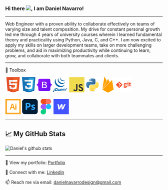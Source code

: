 ### Hi there <img src="https://raw.githubusercontent.com/MartinHeinz/MartinHeinz/master/wave.gif" width="30px">, I am Daniel Navarro!

---

Web Engineer with a proven ability to collaborate effectively on teams of varying size and talent composition. My drive for constant personal growth led me through 4 years of university courses wherein I learned fundamental theory and practicality using Python, Java, C, and C++. I am now excited to apply my skills on larger development teams, take on more challenging problems, and aid in maximizing productivity while continuing to learn, grow, and collaborate with both teammates and clients.

---

🧰 Toolbox

<img src="https://github.com/devicons/devicon/blob/master/icons/html5/html5-original.svg" alt="HTML logo" width="50" heigth="50" /><img src="https://github.com/devicons/devicon/blob/master/icons/css3/css3-original.svg" alt="CSS logo" width="50" heigth="50" /><img src="https://github.com/devicons/devicon/blob/master/icons/bootstrap/bootstrap-original.svg" alt="Bootsrap logo" width="50" heigth="50" /><img src="https://github.com/devicons/devicon/blob/master/icons/jquery/jquery-plain-wordmark.svg" alt="jQuery logo" width="50" heigth="50"/>    <img src="https://github.com/devicons/devicon/blob/master/icons/javascript/javascript-original.svg" alt="Javascript logo" width="50" heigth="50" /><img src="https://github.com/devicons/devicon/blob/master/icons/python/python-original.svg" alt="Python logo" width="50" heigth="50"/><img src="https://github.com/devicons/devicon/blob/master/icons/firebase/firebase-plain.svg" alt="Firebase logo" width="50" heigth="50" /><img src="https://github.com/devicons/devicon/blob/master/icons/git/git-plain-wordmark.svg" alt="Git logo" width="50" heigth="50" /><br><br>
<img src="https://github.com/devicons/devicon/blob/master/icons/illustrator/illustrator-line.svg" alt="Illustrator logo" width="50" heigth="50"/>     <img src="https://github.com/devicons/devicon/blob/master/icons/photoshop/photoshop-original.svg" alt="PS logo" width="50" heigth="50"/><img src="https://github.com/devicons/devicon/blob/master/icons/figma/figma-original.svg" alt="Figma logo" width="50" heigth="50" /><img src="https://github.com/devicons/devicon/blob/master/icons/webflow/webflow-original.svg" alt="Webflow logo" width="50" heigth="50" />  

---

## &#x1f4c8; My GitHub Stats

<!-- [![Top Langs](https://github-readme-stats.vercel.app/api/top-langs/?username=Dnavarro805&layout=compact)](https://github.com/Dnavarro805/github-readme-stats)
 -->
![Daniel's github stats](https://github-readme-stats.vercel.app/api?username=Dnavarro805&show_icons=true&theme=dark)

---


👀 View my portfolio: [Portfolio](http://www.danielnavarrodesign.com/)

💬 Connect with me: [Linkedin](https://www.linkedin.com/in/meet-daniel-navarro)

📫 Reach me via email: [danielnavarrodesign@gmail.com](mailto:danielnavarrodesign@gmail.com)
